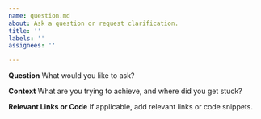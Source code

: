 ```yaml
---
name: question.md
about: Ask a question or request clarification.
title: ''
labels: ''
assignees: ''

---
```


**Question**
What would you like to ask?

**Context**
What are you trying to achieve, and where did you get stuck?

**Relevant Links or Code**
If applicable, add relevant links or code snippets.
